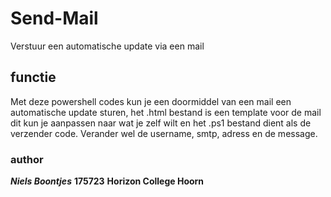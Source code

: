# Send-Mail
Verstuur een automatische update via een mail
## functie
Met deze powershell codes kun je een doormiddel van een mail een automatische update sturen, het .html bestand is een template voor de mail dit kun je aanpassen naar wat je zelf wilt en het .ps1 bestand dient als de verzender code. Verander wel de username, smtp, adress en de message.
### author
***Niels Boontjes***
**175723**
**Horizon College Hoorn**
